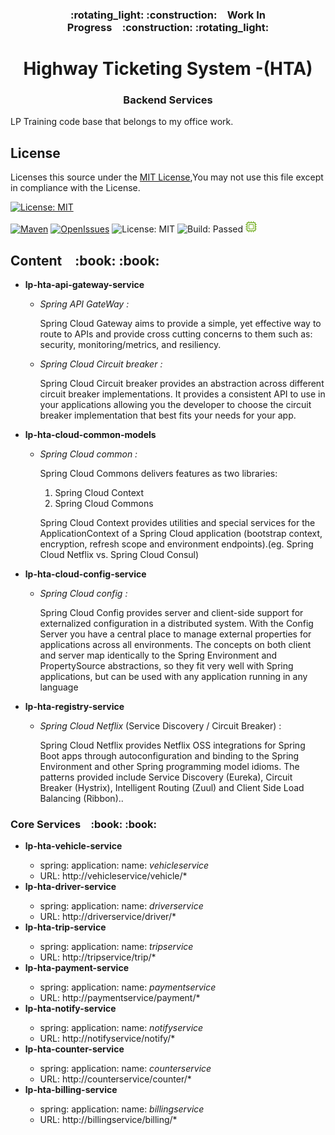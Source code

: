 <h3 align="center">:rotating_light: :construction:&ensp;&ensp;Work In Progress&ensp;&ensp;:construction: :rotating_light:</h3>
<h1 align="center"> Highway Ticketing System -(HTA) </h1>
<h3 align="center"> Backend Services </h3>
LP Training code base that belongs to my office work.

<h2>License</h2>

<p>Licenses this source under the <u>MIT License</u>,You may not use this file except in compliance with the License.</p>
<!-- Badges -->
<p align="left">
  <a href="LICENSE.md">
    <img src="https://img.shields.io/badge/License-MIT-blue.svg" alt="License: MIT" height="18">
  </a>
</p>

[![Maven](https://img.shields.io/badge/maven%20central-2.0-yellowgreen)](http://stackoverflow.com/questions/tagged/maven)
[![OpenIssues](https://img.shields.io/github/issues/sriThariduSangeeth/Highway-ticketing-automation-for-mtc-lp?style=social)](https://github.com/sriThariduSangeeth/Highway-ticketing-automation-for-mtc-lp/issues)
<img src="https://spring.io/images/spring-logo-9146a4d3298760c2e7e49595184e1975.svg" alt="License: MIT" height="25">
  <a>
    <img src="https://img.shields.io/badge/Build-Passed-green" alt="Build: Passed" height="18">
  </a>
 <a>
    <img src="https://raw.githubusercontent.com/acervenky/animated-github-badges/master/assets/devbadge.gif" alt="Build: Passed" height="18">
  </a>

<h2>Content&ensp;&ensp;:book: :book:</h2>

<ul>
    <li><strong>lp-hta-api-gateway-service</strong></li>
      <ul>
        <li><em>Spring API GateWay :</em>
          <p>Spring Cloud Gateway aims to provide a simple, yet effective way to route to APIs and provide cross cutting concerns to them such as: security, monitoring/metrics, and resiliency.</p>
        </li>
        <li><em>Spring Cloud Circuit breaker :</em>
          <p>Spring Cloud Circuit breaker provides an abstraction across different circuit breaker implementations. It provides a consistent API to use in your applications allowing you the developer to choose the circuit breaker implementation that best fits your needs for your app.</p>
        </li>
      </ul>
    <li><strong>lp-hta-cloud-common-models</strong></li>
      <ul>
        <li><em>Spring Cloud common :</em>
          <p>Spring Cloud Commons delivers features as two libraries: </P>
            <ol>
              <li>Spring Cloud Context</li>
              <li>Spring Cloud Commons</li>
            </ol>
          <p>Spring Cloud Context provides utilities and special services for the ApplicationContext of a Spring Cloud application (bootstrap context, encryption, refresh scope and environment endpoints).(eg. Spring Cloud Netflix vs. Spring Cloud Consul)</p>
        </li>
      </ul>
    <li><strong>lp-hta-cloud-config-service</strong></li>
      <ul>
        <li><em>Spring Cloud config :</em>
          <p>Spring Cloud Config provides server and client-side support for externalized configuration in a distributed system. With the Config Server you have a central place to manage external properties for applications across all environments. The concepts on both client and server map identically to the Spring Environment and PropertySource abstractions, so they fit very well with Spring applications, but can be used with any application running in any language</p>
        </li>
      </ul>
    <li><strong>lp-hta-registry-service</strong></li>
      <ul>
        <li><em>Spring Cloud Netflix </em> (Service Discovery / Circuit Breaker) :
          <p>Spring Cloud Netflix provides Netflix OSS integrations for Spring Boot apps through autoconfiguration and binding to the Spring Environment and other Spring programming model idioms. The patterns provided include Service Discovery (Eureka), Circuit Breaker (Hystrix), Intelligent Routing (Zuul) and Client Side Load Balancing (Ribbon)..</p>
        </li>
      </ul>
</ul> 

<h3>Core Services&ensp;&ensp;:book: :book:</h3>

<ul>
  <li><strong>lp-hta-vehicle-service</strong></li>
    <ul>
      <li> spring: application: name: <em>vehicleservice</em> </li>
      <li> URL:  <a> http://vehicleservice/vehicle/* </a>  </li>
    </ul>
  <li><strong>lp-hta-driver-service</strong></li>
    <ul>
      <li> spring: application: name: <em>driverservice</em> </li>
      <li> URL:  <a> http://driverservice/driver/* </a>  </li>
    </ul>
  <li><strong>lp-hta-trip-service</strong></li>
    <ul>
      <li> spring: application: name: <em>tripservice</em> </li>
      <li> URL:  <a> http://tripservice/trip/* </a>  </li>
    </ul>
  <li><strong>lp-hta-payment-service</strong></li>
    <ul>
      <li> spring: application: name: <em>paymentservice</em> </li>
      <li> URL:  <a> http://paymentservice/payment/* </a>  </li>
    </ul>
  <li><strong>lp-hta-notify-service</strong></li>
    <ul>
      <li> spring: application: name: <em>notifyservice</em> </li>
      <li> URL:  <a> http://notifyservice/notify/* </a>  </li>
    </ul>
  <li><strong>lp-hta-counter-service</strong></li>
    <ul>
      <li> spring: application: name: <em>counterservice</em> </li>
      <li> URL:  <a> http://counterservice/counter/* </a>  </li>
    </ul>
  <li><strong>lp-hta-billing-service</strong></li>
    <ul>
      <li> spring: application: name: <em>billingservice</em> </li>
      <li> URL:  <a> http://billingservice/billing/* </a>  </li>
    </ul>
</ul> 


